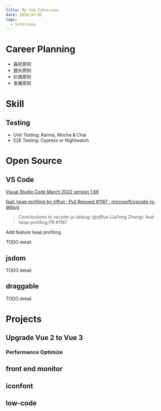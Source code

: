 ```yaml
---
title: My Job Interview
date: 2018-07-01
tags:
  - interview
---
```


# Career Planning

- 喜好原则
- 擅长原则
- 价值原则
- 发展原则

# Skill

## Testing

- Unit Testing: Karma, Mocha & Chai
- E2E Testing: Cypress or Nightwatch

# Open Source

## VS Code

[Visual Studio Code March 2022 version 1.66](https://code.visualstudio.com/updates/v1_66)

[feat: heap profiling by zjffun · Pull Request #1187 · microsoft/vscode-js-debug](https://github.com/microsoft/vscode-js-debug/pull/1187)

> Contributions to vscode-js-debug:
> @zjffun (JuFeng Zhang): feat: heap profiling PR #1187

Add feature heap profiling.

TODO detail.

## jsdom

TODO detail.

## draggable

TODO detail.

# Projects

## Upgrade Vue 2 to Vue 3

### Performance Optimize

## front end monitor

## iconfont

## low-code